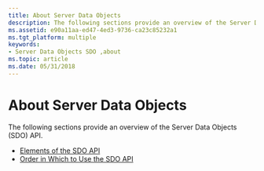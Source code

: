 ```yaml
---
title: About Server Data Objects
description: The following sections provide an overview of the Server Data Objects (SDO) API.
ms.assetid: e90a11aa-ed47-4ed3-9736-ca23c85232a1
ms.tgt_platform: multiple
keywords:
- Server Data Objects SDO ,about
ms.topic: article
ms.date: 05/31/2018
---
```


# About Server Data Objects

The following sections provide an overview of the Server Data Objects (SDO) API.

-   [Elements of the SDO API](/windows/desktop/Nps/sdo-elements-of-the-sdo-api)
-   [Order in Which to Use the SDO API](/windows/desktop/Nps/sdo-order-in-which-to-use-the-sdo-api)

 

 